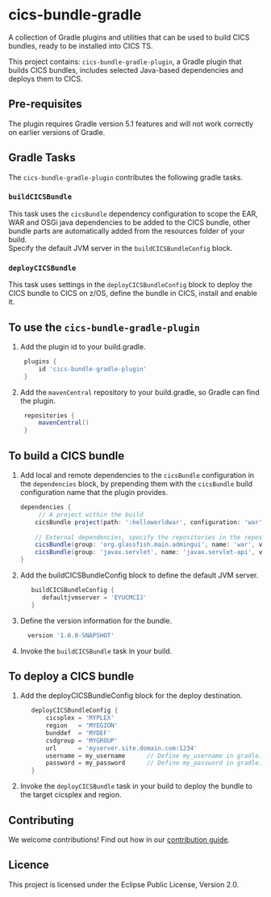 # cics-bundle-gradle

A collection of Gradle plugins and utilities that can be used to build CICS bundles, ready to be installed into CICS TS.

This project contains:
  `cics-bundle-gradle-plugin`, a Gradle plugin that builds CICS bundles, includes selected Java-based dependencies and 
 deploys them to CICS.
 
## Pre-requisites 
 The plugin requires Gradle version 5.1 features and will not work correctly on earlier versions of Gradle.
 
## Gradle Tasks
 The `cics-bundle-gradle-plugin` contributes the following gradle tasks.
  
### `buildCICSBundle`
  This task uses the `cicsBundle` dependency configuration to scope the EAR, WAR and OSGi java dependencies to be added 
  to the CICS bundle, other bundle parts are automatically added from the resources folder of your build.  
  Specify the default JVM server in the `buildCICSBundleConfig` block.
  
### `deployCICSBundle`
 This task uses settings in the `deployCICSBundleConfig` block to deploy the CICS bundle to CICS on z/OS, 
 define the bundle in CICS, install and enable it.
 
## To use the `cics-bundle-gradle-plugin` 
1. Add the plugin id to your build.gradle.
    ```gradle
     plugins {
         id 'cics-bundle-gradle-plugin'
     }
    ```
1. Add the `mavenCentral` repository to your build.gradle, so Gradle can find the plugin. 
    ```gradle
     repositories {
         mavenCentral()
     }
    ```

## To build a CICS bundle
1. Add local and remote dependencies to the `cicsBundle` configuration in the `dependencies` block, by prepending them 
 with the `cicsBundle` build configuration name that the plugin provides.
     ```gradle
     dependencies {
          // A project within the build
         cicsBundle project(path: ':helloworldwar', configuration: 'war')
         
         // External dependencies, specify the repositories in the repositories block as usual
         cicsBundle(group: 'org.glassfish.main.admingui', name: 'war', version: '5.1.0', ext: 'war'  )
         cicsBundle(group: 'javax.servlet', name: 'javax.servlet-api', version: '3.1.0', ext: 'jar')
     }
     ```
1. Add the buildCICSBundleConfig block to define the default JVM server.
     ```gradle
        buildCICSBundleConfig {
           defaultjvmserver = 'EYUCMCIJ'
        } 
     ```
1. Define the version information for the bundle.
     ```gradle
       version '1.0.0-SNAPSHOT'
     ```
1. Invoke the `buildCICSBundle` task in your build.

 
 ## To deploy a CICS bundle
 
1. Add the deployCICSBundleConfig block for the deploy destination.
      ```gradle
         deployCICSBundleConfig {
             cicsplex = 'MYPLEX'
             region   = 'MYEGION'
             bunddef  = 'MYDEF'
             csdgroup = 'MYGROUP'
             url      = 'myserver.site.domain.com:1234'
             username = my_username      // Define my_username in gradle.properties file
             password = my_password      // Define my_password in gradle.properties file   
         }
    ```

1. Invoke the `deployCICSBundle` task in your build to deploy the bundle to the target cicsplex and region.
 

## Contributing

We welcome contributions! Find out how in our [contribution guide](CONTRIBUTING.md).

## Licence

This project is licensed under the Eclipse Public License, Version 2.0.
